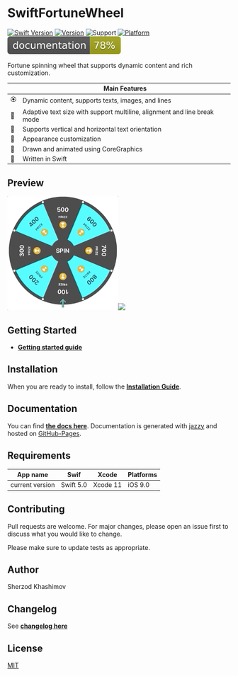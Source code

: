 # SwiftFortuneWheel

[![Swift Version](https://img.shields.io/badge/Swift-5-orange.svg)]()
[![Version](https://img.shields.io/cocoapods/v/SwiftFortuneWheel.svg?label=version)](https://cocoapods.org/pods/SwiftFortuneWheel)
![Support](https://img.shields.io/badge/supports-SPM%2C%20CocoaPods-green.svg)
[![Platform](https://img.shields.io/cocoapods/p/SwiftFortuneWheel.svg?style=flat)](https://cocoapods.org/pods/SwiftFortuneWheel)
![Documentation](./docs/badge.svg?style=flat&sanitize=true)

Fortune spinning wheel that supports dynamic content and rich customization.

| | Main Features |
|---|---|
| 🏵 | Dynamic content, supports texts, images, and lines |
| 🎯 | Adaptive text size with support multiline, alignment and line break mode |
| 🧮 | Supports vertical and horizontal text orientation |
| 🌈 | Appearance customization |
| 🎨 | Drawn and animated using CoreGraphics 
| 🚀 | Written in Swift |

## Preview

<img src="./Images/layout.gif" width="250"/><img src="./Images/rotation.gif" width="250"/>

## Getting Started
- [**Getting started guide**](/Documentation/GettingStarted.md)

## Installation

When you are ready to install, follow the [**Installation Guide**](/Documentation/Installation.md).

## Documentation

You can find <a href="https://sh-khashimov.github.io/SwiftFortuneWheel/" target="_blank">**the docs here**</a>. Documentation is generated with [jazzy](https://github.com/realm/jazzy) and hosted on [GitHub-Pages](https://pages.github.com/).

<a name="h_requirements"></a>
## Requirements


| App name | Swif | Xcode | Platforms |
|---|---|---|---|
| current version | Swift 5.0 | Xcode 11 | iOS 9.0 |

## Contributing
Pull requests are welcome. For major changes, please open an issue first to discuss what you would like to change.

Please make sure to update tests as appropriate.

## Author

Sherzod Khashimov

## Changelog

See [**changelog here**](/Documentation/Changelog.md)

## License
[MIT](https://choosealicense.com/licenses/mit/)